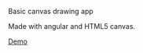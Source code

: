 Basic canvas drawing app

Made with angular and HTML5 canvas.

[Demo](https://dustinzeisler.com/canvas_paint)
